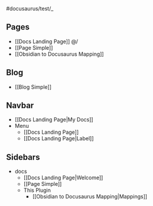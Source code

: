 #docusaurus/test/_

## Pages

- [[Docs Landing Page]] @/
- [[Page Simple]]
- [[Obsidian to Docusaurus Mapping]]

## Blog

- [[Blog Simple]]

## Navbar

- [[Docs Landing Page|My Docs]]
- Menu
  - [[Docs Landing Page]]
  - [[Docs Landing Page|Label]]

## Sidebars

- docs
  - [[Docs Landing Page|Welcome]]
  - [[Page Simple]]
  - This Plugin
    - [[Obsidian to Docusaurus Mapping|Mappings]]
